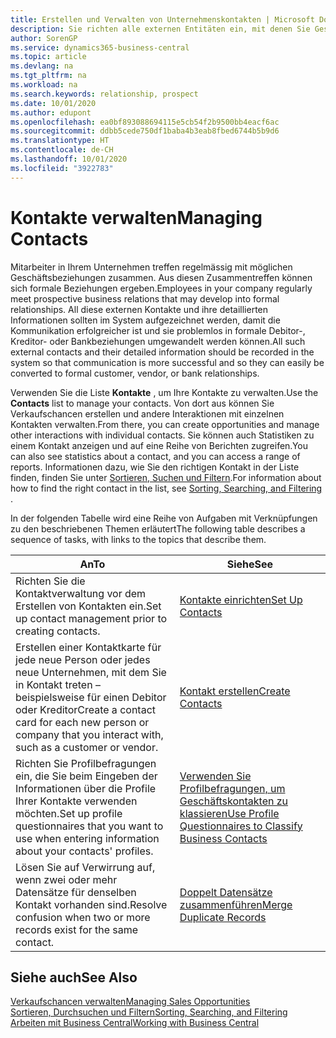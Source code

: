 ```yaml
---
title: Erstellen und Verwalten von Unternehmenskontakten | Microsoft Docs
description: Sie richten alle externen Entitäten ein, mit denen Sie Geschäftsbeziehungen haben (wie Debitoren, Interessenten, Kreditoren und Berater).
author: SorenGP
ms.service: dynamics365-business-central
ms.topic: article
ms.devlang: na
ms.tgt_pltfrm: na
ms.workload: na
ms.search.keywords: relationship, prospect
ms.date: 10/01/2020
ms.author: edupont
ms.openlocfilehash: ea0bf893088694115e5cb54f2b9500bb4eacf6ac
ms.sourcegitcommit: ddbb5cede750df1baba4b3eab8fbed6744b5b9d6
ms.translationtype: HT
ms.contentlocale: de-CH
ms.lasthandoff: 10/01/2020
ms.locfileid: "3922783"
---
```

# <a name="managing-contacts"></a><span data-ttu-id="9c2f1-103">Kontakte verwalten</span><span class="sxs-lookup"><span data-stu-id="9c2f1-103">Managing Contacts</span></span>

<span data-ttu-id="9c2f1-104">Mitarbeiter in Ihrem Unternehmen treffen regelmässig mit möglichen Geschäftsbeziehungen zusammen. Aus diesen Zusammentreffen können sich formale Beziehungen ergeben.</span><span class="sxs-lookup"><span data-stu-id="9c2f1-104">Employees in your company regularly meet prospective business relations that may develop into formal relationships.</span></span> <span data-ttu-id="9c2f1-105">All diese externen Kontakte und ihre detaillierten Informationen sollten im System aufgezeichnet werden, damit die Kommunikation erfolgreicher ist und sie problemlos in formale Debitor-, Kreditor- oder Bankbeziehungen umgewandelt werden können.</span><span class="sxs-lookup"><span data-stu-id="9c2f1-105">All such external contacts and their detailed information should be recorded in the system so that communication is more successful and so they can easily be converted to formal customer, vendor, or bank relationships.</span></span>

<span data-ttu-id="9c2f1-106">Verwenden Sie die Liste **Kontakte** , um Ihre Kontakte zu verwalten.</span><span class="sxs-lookup"><span data-stu-id="9c2f1-106">Use the **Contacts** list to manage your contacts.</span></span> <span data-ttu-id="9c2f1-107">Von dort aus können Sie Verkaufschancen erstellen und andere Interaktionen mit einzelnen Kontakten verwalten.</span><span class="sxs-lookup"><span data-stu-id="9c2f1-107">From there, you can create opportunities and manage other interactions with individual contacts.</span></span> <span data-ttu-id="9c2f1-108">Sie können auch Statistiken zu einem Kontakt anzeigen und auf eine Reihe von Berichten zugreifen.</span><span class="sxs-lookup"><span data-stu-id="9c2f1-108">You can also see statistics about a contact, and you can access a range of reports.</span></span> <span data-ttu-id="9c2f1-109">Informationen dazu, wie Sie den richtigen Kontakt in der Liste finden, finden Sie unter [Sortieren, Suchen und Filtern](ui-enter-criteria-filters.md).</span><span class="sxs-lookup"><span data-stu-id="9c2f1-109">For information about how to find the right contact in the list, see [Sorting, Searching, and Filtering](ui-enter-criteria-filters.md) .</span></span>  

<span data-ttu-id="9c2f1-110">In der folgenden Tabelle wird eine Reihe von Aufgaben mit Verknüpfungen zu den beschriebenen Themen erläutert</span><span class="sxs-lookup"><span data-stu-id="9c2f1-110">The following table describes a sequence of tasks, with links to the topics that describe them.</span></span>

| <span data-ttu-id="9c2f1-111">An</span><span class="sxs-lookup"><span data-stu-id="9c2f1-111">To</span></span> | <span data-ttu-id="9c2f1-112">Siehe</span><span class="sxs-lookup"><span data-stu-id="9c2f1-112">See</span></span> |
| --- | --- |
| <span data-ttu-id="9c2f1-113">Richten Sie die Kontaktverwaltung vor dem Erstellen von Kontakten ein.</span><span class="sxs-lookup"><span data-stu-id="9c2f1-113">Set up contact management prior to creating contacts.</span></span> |[<span data-ttu-id="9c2f1-114">Kontakte einrichten</span><span class="sxs-lookup"><span data-stu-id="9c2f1-114">Set Up Contacts</span></span>](marketing-setup-contacts.md) |
| <span data-ttu-id="9c2f1-115">Erstellen einer Kontaktkarte für jede neue Person oder jedes neue Unternehmen, mit dem Sie in Kontakt treten – beispielsweise für einen Debitor oder Kreditor</span><span class="sxs-lookup"><span data-stu-id="9c2f1-115">Create a contact card for each new person or company that you interact with, such as a customer or vendor.</span></span> |[<span data-ttu-id="9c2f1-116">Kontakt erstellen</span><span class="sxs-lookup"><span data-stu-id="9c2f1-116">Create Contacts</span></span>](marketing-create-contact-companies.md) |
|<span data-ttu-id="9c2f1-117">Richten Sie Profilbefragungen ein, die Sie beim Eingeben der Informationen über die Profile Ihrer Kontakte verwenden möchten.</span><span class="sxs-lookup"><span data-stu-id="9c2f1-117">Set up profile questionnaires that you want to use when entering information about your contacts' profiles.</span></span>|[<span data-ttu-id="9c2f1-118">Verwenden Sie Profilbefragungen, um Geschäftskontakten zu klassieren</span><span class="sxs-lookup"><span data-stu-id="9c2f1-118">Use Profile Questionnaires to Classify Business Contacts</span></span>](marketing-create-contact-profile-questionnaire.md)|
|<span data-ttu-id="9c2f1-119">Lösen Sie auf Verwirrung auf, wenn zwei oder mehr Datensätze für denselben Kontakt vorhanden sind.</span><span class="sxs-lookup"><span data-stu-id="9c2f1-119">Resolve confusion when two or more records exist for the same contact.</span></span>|[<span data-ttu-id="9c2f1-120">Doppelt Datensätze zusammenführen</span><span class="sxs-lookup"><span data-stu-id="9c2f1-120">Merge Duplicate Records</span></span>](sales-how-merge-duplicate-records.md)|

## <a name="see-also"></a><span data-ttu-id="9c2f1-121">Siehe auch</span><span class="sxs-lookup"><span data-stu-id="9c2f1-121">See Also</span></span>

[<span data-ttu-id="9c2f1-122">Verkaufschancen verwalten</span><span class="sxs-lookup"><span data-stu-id="9c2f1-122">Managing Sales Opportunities</span></span>](marketing-manage-sales-opportunities.md)  
[<span data-ttu-id="9c2f1-123">Sortieren, Durchsuchen und Filtern</span><span class="sxs-lookup"><span data-stu-id="9c2f1-123">Sorting, Searching, and Filtering</span></span>](ui-enter-criteria-filters.md)  
[<span data-ttu-id="9c2f1-124">Arbeiten mit Business Central</span><span class="sxs-lookup"><span data-stu-id="9c2f1-124">Working with Business Central</span></span>](ui-work-product.md)  

